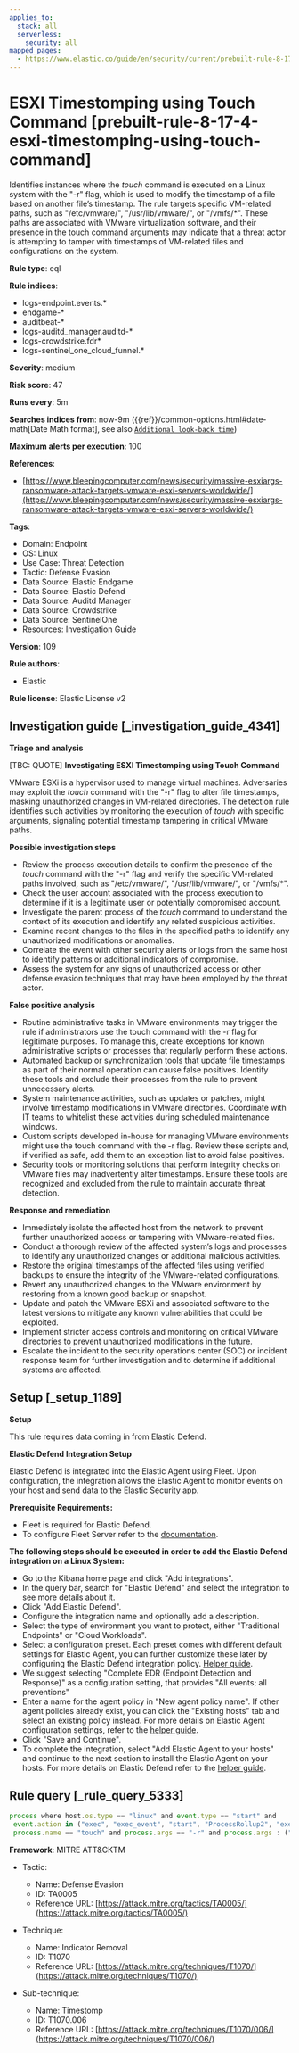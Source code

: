 ```yaml
---
applies_to:
  stack: all
  serverless:
    security: all
mapped_pages:
  - https://www.elastic.co/guide/en/security/current/prebuilt-rule-8-17-4-esxi-timestomping-using-touch-command.html
---
```


# ESXI Timestomping using Touch Command [prebuilt-rule-8-17-4-esxi-timestomping-using-touch-command]

Identifies instances where the *touch* command is executed on a Linux system with the "-r" flag, which is used to modify the timestamp of a file based on another file’s timestamp. The rule targets specific VM-related paths, such as "/etc/vmware/", "/usr/lib/vmware/", or "/vmfs/*". These paths are associated with VMware virtualization software, and their presence in the touch command arguments may indicate that a threat actor is attempting to tamper with timestamps of VM-related files and configurations on the system.

**Rule type**: eql

**Rule indices**:

* logs-endpoint.events.*
* endgame-*
* auditbeat-*
* logs-auditd_manager.auditd-*
* logs-crowdstrike.fdr*
* logs-sentinel_one_cloud_funnel.*

**Severity**: medium

**Risk score**: 47

**Runs every**: 5m

**Searches indices from**: now-9m ({{ref}}/common-options.html#date-math[Date Math format], see also [`Additional look-back time`](docs-content://solutions/security/detect-and-alert/create-detection-rule.md#rule-schedule))

**Maximum alerts per execution**: 100

**References**:

* [https://www.bleepingcomputer.com/news/security/massive-esxiargs-ransomware-attack-targets-vmware-esxi-servers-worldwide/](https://www.bleepingcomputer.com/news/security/massive-esxiargs-ransomware-attack-targets-vmware-esxi-servers-worldwide/)

**Tags**:

* Domain: Endpoint
* OS: Linux
* Use Case: Threat Detection
* Tactic: Defense Evasion
* Data Source: Elastic Endgame
* Data Source: Elastic Defend
* Data Source: Auditd Manager
* Data Source: Crowdstrike
* Data Source: SentinelOne
* Resources: Investigation Guide

**Version**: 109

**Rule authors**:

* Elastic

**Rule license**: Elastic License v2

## Investigation guide [_investigation_guide_4341]

**Triage and analysis**

[TBC: QUOTE]
**Investigating ESXI Timestomping using Touch Command**

VMware ESXi is a hypervisor used to manage virtual machines. Adversaries may exploit the *touch* command with the "-r" flag to alter file timestamps, masking unauthorized changes in VM-related directories. The detection rule identifies such activities by monitoring the execution of *touch* with specific arguments, signaling potential timestamp tampering in critical VMware paths.

**Possible investigation steps**

* Review the process execution details to confirm the presence of the *touch* command with the "-r" flag and verify the specific VM-related paths involved, such as "/etc/vmware/", "/usr/lib/vmware/", or "/vmfs/*".
* Check the user account associated with the process execution to determine if it is a legitimate user or potentially compromised account.
* Investigate the parent process of the *touch* command to understand the context of its execution and identify any related suspicious activities.
* Examine recent changes to the files in the specified paths to identify any unauthorized modifications or anomalies.
* Correlate the event with other security alerts or logs from the same host to identify patterns or additional indicators of compromise.
* Assess the system for any signs of unauthorized access or other defense evasion techniques that may have been employed by the threat actor.

**False positive analysis**

* Routine administrative tasks in VMware environments may trigger the rule if administrators use the touch command with the -r flag for legitimate purposes. To manage this, create exceptions for known administrative scripts or processes that regularly perform these actions.
* Automated backup or synchronization tools that update file timestamps as part of their normal operation can cause false positives. Identify these tools and exclude their processes from the rule to prevent unnecessary alerts.
* System maintenance activities, such as updates or patches, might involve timestamp modifications in VMware directories. Coordinate with IT teams to whitelist these activities during scheduled maintenance windows.
* Custom scripts developed in-house for managing VMware environments might use the touch command with the -r flag. Review these scripts and, if verified as safe, add them to an exception list to avoid false positives.
* Security tools or monitoring solutions that perform integrity checks on VMware files may inadvertently alter timestamps. Ensure these tools are recognized and excluded from the rule to maintain accurate threat detection.

**Response and remediation**

* Immediately isolate the affected host from the network to prevent further unauthorized access or tampering with VMware-related files.
* Conduct a thorough review of the affected system’s logs and processes to identify any unauthorized changes or additional malicious activities.
* Restore the original timestamps of the affected files using verified backups to ensure the integrity of the VMware-related configurations.
* Revert any unauthorized changes to the VMware environment by restoring from a known good backup or snapshot.
* Update and patch the VMware ESXi and associated software to the latest versions to mitigate any known vulnerabilities that could be exploited.
* Implement stricter access controls and monitoring on critical VMware directories to prevent unauthorized modifications in the future.
* Escalate the incident to the security operations center (SOC) or incident response team for further investigation and to determine if additional systems are affected.


## Setup [_setup_1189]

**Setup**

This rule requires data coming in from Elastic Defend.

**Elastic Defend Integration Setup**

Elastic Defend is integrated into the Elastic Agent using Fleet. Upon configuration, the integration allows the Elastic Agent to monitor events on your host and send data to the Elastic Security app.

**Prerequisite Requirements:**

* Fleet is required for Elastic Defend.
* To configure Fleet Server refer to the [documentation](docs-content://reference/ingestion-tools/fleet/fleet-server.md).

**The following steps should be executed in order to add the Elastic Defend integration on a Linux System:**

* Go to the Kibana home page and click "Add integrations".
* In the query bar, search for "Elastic Defend" and select the integration to see more details about it.
* Click "Add Elastic Defend".
* Configure the integration name and optionally add a description.
* Select the type of environment you want to protect, either "Traditional Endpoints" or "Cloud Workloads".
* Select a configuration preset. Each preset comes with different default settings for Elastic Agent, you can further customize these later by configuring the Elastic Defend integration policy. [Helper guide](docs-content://solutions/security/configure-elastic-defend/configure-an-integration-policy-for-elastic-defend.md).
* We suggest selecting "Complete EDR (Endpoint Detection and Response)" as a configuration setting, that provides "All events; all preventions"
* Enter a name for the agent policy in "New agent policy name". If other agent policies already exist, you can click the "Existing hosts" tab and select an existing policy instead. For more details on Elastic Agent configuration settings, refer to the [helper guide](docs-content://reference/ingestion-tools/fleet/agent-policy.md).
* Click "Save and Continue".
* To complete the integration, select "Add Elastic Agent to your hosts" and continue to the next section to install the Elastic Agent on your hosts. For more details on Elastic Defend refer to the [helper guide](docs-content://solutions/security/configure-elastic-defend/install-elastic-defend.md).


## Rule query [_rule_query_5333]

```js
process where host.os.type == "linux" and event.type == "start" and
 event.action in ("exec", "exec_event", "start", "ProcessRollup2", "executed", "process_started") and
 process.name == "touch" and process.args == "-r" and process.args : ("/etc/vmware/*", "/usr/lib/vmware/*", "/vmfs/*")
```

**Framework**: MITRE ATT&CKTM

* Tactic:

    * Name: Defense Evasion
    * ID: TA0005
    * Reference URL: [https://attack.mitre.org/tactics/TA0005/](https://attack.mitre.org/tactics/TA0005/)

* Technique:

    * Name: Indicator Removal
    * ID: T1070
    * Reference URL: [https://attack.mitre.org/techniques/T1070/](https://attack.mitre.org/techniques/T1070/)

* Sub-technique:

    * Name: Timestomp
    * ID: T1070.006
    * Reference URL: [https://attack.mitre.org/techniques/T1070/006/](https://attack.mitre.org/techniques/T1070/006/)



